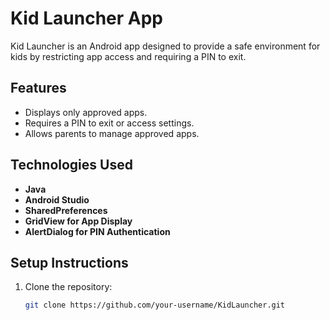 # Kid Launcher App

Kid Launcher is an Android app designed to provide a safe environment for kids by restricting app access and requiring a PIN to exit.

## Features
- Displays only approved apps.
- Requires a PIN to exit or access settings.
- Allows parents to manage approved apps.

## Technologies Used
- **Java**
- **Android Studio**
- **SharedPreferences**
- **GridView for App Display**
- **AlertDialog for PIN Authentication**

## Setup Instructions
1. Clone the repository:
   ```bash
   git clone https://github.com/your-username/KidLauncher.git
